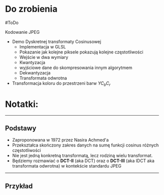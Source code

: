 # Do zrobienia
#ToDo 

Kodowanie JPEG

- Demo Dyskretnej transformaty Cosinusowej 
	- Implementacja w GLSL
	- Pokazanie jak kolejne piksele pokazują kolejne częstotliwości
	- Wejście w dwa wymiary
	- Kwantyzacja
	- wyjściowe dane do skompresowania innym algorytmem
	- Dekwantyzacja
	- Transformata odwrotna
- Transformacja koloru do przestrzeni barw $YC_bC_r$

# Notatki:
----
## Podstawy

- Zaproponowana w 1972 przez Nasira Achmed'a
- Przekształca skończony zakres danych na sumę funkcji cosinus różnych częstotliwości
- Nie jest jedną konkretną transformatą, lecz rodziną wielu transformat.
- Będziemy rozmawiać o **DCT-II** (aka DCT) oraz o **DCT-III** (aka IDCT aka transformata odwrotna) w kontekście standardu JPEG

----

## Przykład


